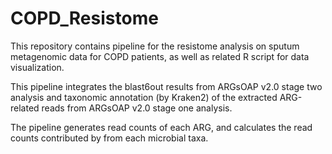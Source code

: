 # COPD_Resistome

This repository contains pipeline for the resistome analysis on sputum metagenomic data for COPD patients, as well as related R script for data visualization.

This pipeline integrates the blast6out results from ARGsOAP v2.0 stage two analysis and taxonomic annotation (by Kraken2) of the extracted ARG-related reads from ARGsOAP v2.0 stage one analysis. 

The pipeline generates read counts of each ARG, and calculates the read counts contributed by from each microbial taxa.
